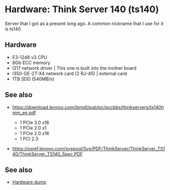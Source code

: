 # Hardware: Think Server 140 (ts140)

Server that I got as a present long ago. A common nickname that I use for it is ts140

## Hardware

- E3-1246 v3 CPU
- 8Gb ECC memory
- I217 network driver | This one is built into the mother board
- I350-GE-2T-X4 network card (2 RJ-45) | external card
- 1TB SDD (540MB/s)

## See also

- <https://download.lenovo.com/ibmdl/pub/pc/pccbbs/thinkservers/ts140hmm_en.pdf>

  - 1 PCIe 3.0 x16
  - 1 PCIe 2.0 x1
  - 1 PCIe 2.0 x16
  - 1 PCI 2.3

- https://psref.lenovo.com/syspool/Sys/PDF/ThinkServer/ThinkServer_TS140/ThinkServer_TS140_Spec.PDF

## See also

- [Hardware dump](../580)